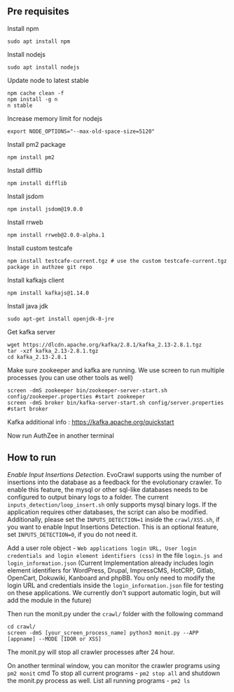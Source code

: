 ## Pre requisites ##

Install npm
```
sudo apt install npm
```

Install nodejs
```
sudo apt install nodejs
```

Update node to latest stable 
```
npm cache clean -f
npm install -g n
n stable
```

Increase memory limit for nodejs
```
export NODE_OPTIONS="--max-old-space-size=5120"
```

Install pm2 package
```
npm install pm2
```

Install difflib
```
npm install difflib
```

Install jsdom
```
npm install jsdom@19.0.0
```

Install rrweb

```
npm install rrweb@2.0.0-alpha.1
```

Install custom testcafe
```
npm install testcafe-current.tgz # use the custom testcafe-current.tgz package in authzee git repo
```

Install kafkajs client
```
npm install kafkajs@1.14.0
```

Install java jdk
```
sudo apt-get install openjdk-8-jre
```

Get kafka server
```
wget https://dlcdn.apache.org/kafka/2.8.1/kafka_2.13-2.8.1.tgz
tar -xzf kafka_2.13-2.8.1.tgz
cd kafka_2.13-2.8.1
```

Make sure zookeeper and kafka are running.
We use screen to run multiple processes (you can use other tools as well)
```
screen -dmS zookeeper bin/zookeeper-server-start.sh config/zookeeper.properties #start zookeeper
screen -dmS broker bin/kafka-server-start.sh config/server.properties #start broker
```

Kafka additional info : https://kafka.apache.org/quickstart

Now run AuthZee in another terminal


## How to run ##
*Enable Input Insertions Detection*. EvoCrawl supports using the number of insertions into the database as a feedback for the evolutionary crawler. To enable this feature, the mysql or other sql-like databases needs to be configured to output binary logs to a folder. The current ```inputs_detection/loop_insert.sh``` only supports mysql binary logs. If the application requires other databases, the script can also be modified. Additionally, please set the ```INPUTS_DETECTION=1``` inside the ```crawl/XSS.sh```, if you want to enable Input Insertions Detection. This is an optional feature, set ```INPUTS_DETECTION=0```, if you do not need it.

Add a user role object - ```Web applications login URL, User login credentials and login element identifiers (css)``` in the file `login.js and login_information.json`
(Current Implementation already includes login element identifiers for WordPress, Drupal, ImpressCMS, HotCRP, Gitlab, OpenCart, Dokuwiki, Kanboard and phpBB. You only need to modify the login URL and credentials inside the `login_information.json` file for testing on these applications. We currently don't support automatic login, but will add the module in the future)

Then run the monit.py under the `crawl/` folder with the following command

```
cd crawl/
screen -dmS [your_screen_process_name] python3 monit.py --APP [appname] --MODE [IDOR or XSS]
```
The monit.py will stop all crawler processes after 24 hour.

On another terminal window, you can monitor the crawler programs using `pm2 monit` cmd
To stop all current programs - `pm2 stop all` and shutdown the monit.py process as well.
List all running programs - `pm2 ls`